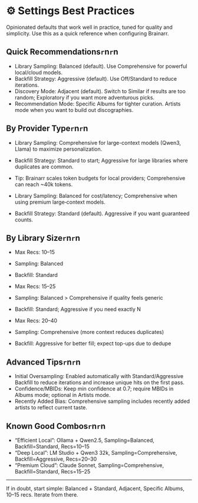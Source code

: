 # ⚙️ Settings Best Practices

Opinionated defaults that work well in practice, tuned for quality and simplicity. Use this as a quick reference when configuring Brainarr.

## Quick Recommendations`r`n`r`n
- Library Sampling: Balanced (default). Use Comprehensive for powerful local/cloud models.
- Backfill Strategy: Aggressive (default). Use Off/Standard to reduce iterations.
- Discovery Mode: Adjacent (default). Switch to Similar if results are too random; Exploratory if you want more adventurous picks.
- Recommendation Mode: Specific Albums for tighter curation. Artists mode when you want to build out discographies.

## By Provider Type`r`n`r`n
- Library Sampling: Comprehensive for large-context models (Qwen3, Llama) to maximize personalization.
- Backfill Strategy: Standard to start; Aggressive for large libraries where duplicates are common.
- Tip: Brainarr scales token budgets for local providers; Comprehensive can reach ~40k tokens.

- Library Sampling: Balanced for cost/latency; Comprehensive when using premium large‑context models.
- Backfill Strategy: Standard (default). Aggressive if you want guaranteed counts.

## By Library Size`r`n`r`n
- Max Recs: 10–15
- Sampling: Balanced
- Backfill: Standard

- Max Recs: 15–25
- Sampling: Balanced  >  Comprehensive if quality feels generic
- Backfill: Standard; Aggressive if you need exactly N

- Max Recs: 20–40
- Sampling: Comprehensive (more context reduces duplicates)
- Backfill: Aggressive for better fill; expect top-ups due to dedupe

## Advanced Tips`r`n`r`n
- Initial Oversampling: Enabled automatically with Standard/Aggressive Backfill to reduce iterations and increase unique hits on the first pass.
- Confidence/MBIDs: Keep min confidence at 0.7; require MBIDs in Albums mode; optional in Artists mode.
- Recently Added Bias: Comprehensive sampling includes recently added artists to reflect current taste.

## Known Good Combos`r`n`r`n
- “Efficient Local”: Ollama + Qwen2.5, Sampling=Balanced, Backfill=Standard, Recs=10–15
- “Deep Local”: LM Studio + Qwen3 32k, Sampling=Comprehensive, Backfill=Aggressive, Recs=20–30
- “Premium Cloud”: Claude Sonnet, Sampling=Comprehensive, Backfill=Standard, Recs=15–25

---

If in doubt, start simple: Balanced + Standard, Adjacent, Specific Albums, 10–15 recs. Iterate from there.
